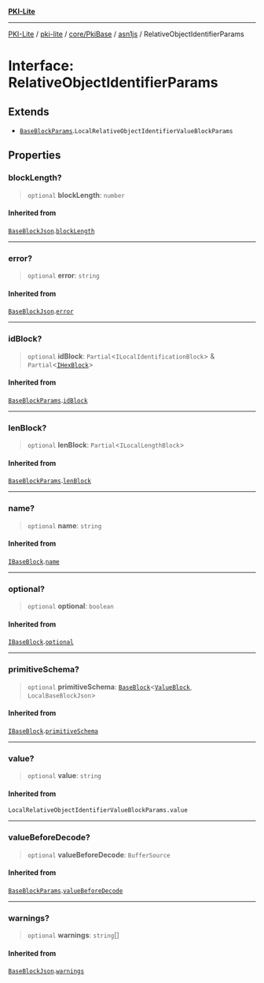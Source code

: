 [**PKI-Lite**](../../../../../../README.md)

---

[PKI-Lite](../../../../../../README.md) / [pki-lite](../../../../../README.md) / [core/PkiBase](../../../README.md) / [asn1js](../README.md) / RelativeObjectIdentifierParams

# Interface: RelativeObjectIdentifierParams

## Extends

- [`BaseBlockParams`](BaseBlockParams.md).`LocalRelativeObjectIdentifierValueBlockParams`

## Properties

### blockLength?

> `optional` **blockLength**: `number`

#### Inherited from

[`BaseBlockJson`](BaseBlockJson.md).[`blockLength`](BaseBlockJson.md#blocklength)

---

### error?

> `optional` **error**: `string`

#### Inherited from

[`BaseBlockJson`](BaseBlockJson.md).[`error`](BaseBlockJson.md#error)

---

### idBlock?

> `optional` **idBlock**: `Partial`\<`ILocalIdentificationBlock`\> & `Partial`\<[`IHexBlock`](IHexBlock.md)\>

#### Inherited from

[`BaseBlockParams`](BaseBlockParams.md).[`idBlock`](BaseBlockParams.md#idblock)

---

### lenBlock?

> `optional` **lenBlock**: `Partial`\<`ILocalLengthBlock`\>

#### Inherited from

[`BaseBlockParams`](BaseBlockParams.md).[`lenBlock`](BaseBlockParams.md#lenblock)

---

### name?

> `optional` **name**: `string`

#### Inherited from

[`IBaseBlock`](IBaseBlock.md).[`name`](IBaseBlock.md#name)

---

### optional?

> `optional` **optional**: `boolean`

#### Inherited from

[`IBaseBlock`](IBaseBlock.md).[`optional`](IBaseBlock.md#optional)

---

### primitiveSchema?

> `optional` **primitiveSchema**: [`BaseBlock`](../classes/BaseBlock.md)\<[`ValueBlock`](../classes/ValueBlock.md), `LocalBaseBlockJson`\>

#### Inherited from

[`IBaseBlock`](IBaseBlock.md).[`primitiveSchema`](IBaseBlock.md#primitiveschema)

---

### value?

> `optional` **value**: `string`

#### Inherited from

`LocalRelativeObjectIdentifierValueBlockParams.value`

---

### valueBeforeDecode?

> `optional` **valueBeforeDecode**: `BufferSource`

#### Inherited from

[`BaseBlockParams`](BaseBlockParams.md).[`valueBeforeDecode`](BaseBlockParams.md#valuebeforedecode)

---

### warnings?

> `optional` **warnings**: `string`[]

#### Inherited from

[`BaseBlockJson`](BaseBlockJson.md).[`warnings`](BaseBlockJson.md#warnings)
